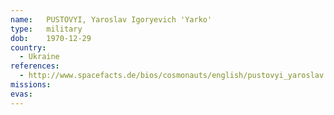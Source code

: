 ```yaml
---
name:	PUSTOVYI, Yaroslav Igoryevich 'Yarko'
type:	military
dob:	1970-12-29
country:
  - Ukraine
references:
  - http://www.spacefacts.de/bios/cosmonauts/english/pustovyi_yaroslav.htm
missions:
evas:
---
```

